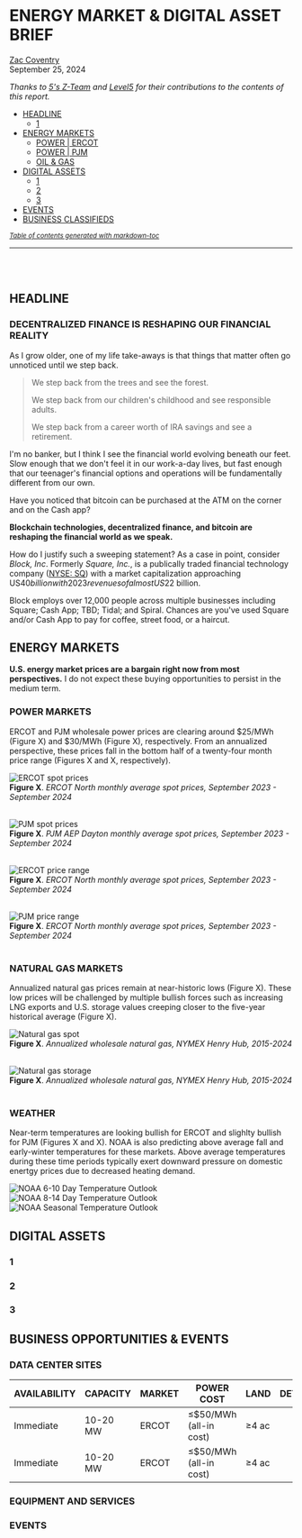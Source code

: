 # ENERGY MARKET & DIGITAL ASSET BRIEF
[Zac Coventry](https://www.linkedin.com/in/zaccoventry/)  
September 25, 2024  
   
_Thanks to [5's Z-Team](https://www.energyby5.com/people/eric-bratcher) and [Level5](https://www.energyby5.com/level5) for their contributions to the contents of this report._

  
  * [HEADLINE](#headline)
    + [1](#1)
  * [ENERGY MARKETS](#energy-markets)
    + [POWER | ERCOT](#power---ercot)
    + [POWER | PJM](#power---pjm)
    + [OIL & GAS](#oil---gas)
  * [DIGITAL ASSETS](#digital-assets)
    + [1](#1-1)
    + [2](#2)
    + [3](#3)
  * [EVENTS](#events)
  * [BUSINESS CLASSIFIEDS](#business-classifieds)

<small><i><a href='http://ecotrust-canada.github.io/markdown-toc/'>Table of contents generated with markdown-toc</a></i></small> 

---    


<br><br>

## HEADLINE
### DECENTRALIZED FINANCE IS RESHAPING OUR FINANCIAL REALITY
As I grow older, one of my life take-aways is that things that matter often go unnoticed until we step back.
> We step back from the trees and see the forest.  
>
> We step back from our children's childhood and see responsible adults.
> 
> We step back from a career worth of IRA savings and see a retirement.  

I'm no banker, but I think I see the financial world evolving beneath our feet. Slow enough that we don't feel it in our work-a-day lives, but fast enough that our teenager's financial options and operations will be fundamentally different from our own. 

Have you noticed that bitcoin can be purchased at the ATM on the corner and on the Cash app? 

**Blockchain technologies, decentralized finance, and bitcoin are reshaping the financial world as we speak.** 

How do I justify such a sweeping statement? As a case in point, consider _Block, Inc_. Formerly _Square, Inc._, is a publically traded financial technology company ([NYSE: SQ][block]) with a market capitalization approaching US$40 billion with 2023 revenues of almost US$22 billion. 

Block employs over 12,000 people across multiple businesses including Square; Cash App; TBD; Tidal; and Spiral. Chances are you've used Square and/or Cash App to pay for coffee, street food, or a haircut. 

## ENERGY MARKETS  
**U.S. energy market prices are a bargain right now from most perspectives.** I do not expect these buying opportunities to persist in the medium term. 

### POWER MARKETS  

ERCOT and PJM wholesale power prices are clearing around $25/MWh (Figure X) and $30/MWh (Figure X), respectively. From an annualized perspective, these prices fall in the bottom half of a twenty-four month price range (Figures X and X, respectively).  

![ERCOT spot prices][el_ercot_spot]    
**Figure X**. _ERCOT North monthly average spot prices, September 2023 - September 2024_  
<br>  

![PJM spot prices][el_pjm_spot]  
**Figure X**. _PJM AEP Dayton monthly average spot prices, September 2023 - September 2024_  
<br>  

![ERCOT price range][el_ercot_range]    
**Figure X**. _ERCOT North monthly average spot prices, September 2023 - September 2024_  
<br>  

![PJM price range][el_pjm_range]    
**Figure X**. _ERCOT North monthly average spot prices, September 2023 - September 2024_  
<br>  

### NATURAL GAS MARKETS  
Annualized natural gas prices remain at near-historic lows (Figure X). These low prices will be challenged by multiple bullish forces such as increasing LNG exports and U.S. storage values creeping closer to the five-year historical average (Figure X).

![Natural gas spot][ng_spot]  
**Figure X**. _Annualized wholesale natural gas, NYMEX Henry Hub, 2015-2024_  
<br>  

![Natural gas storage][ng_storage]  
**Figure X**. _Annualized wholesale natural gas, NYMEX Henry Hub, 2015-2024_  
<br>  

### WEATHER  
Near-term temperatures are looking bullish for ERCOT and slighlty bullish for PJM (Figures X and X). NOAA is also predicting above average fall and early-winter temperatures for these markets. Above average temperatures during these time periods typically exert downward pressure on domestic enertgy prices due to decreased heating demand.

![NOAA 6-10 Day Temperature Outlook][weather_6to10]  
![NOAA 8-14 Day Temperature Outlook][weather_8to14]  
![NOAA Seasonal Temperature Outlook][weather_season]  




## DIGITAL ASSETS
### 1
### 2
### 3


## BUSINESS OPPORTUNITIES & EVENTS   
### DATA CENTER SITES  

| AVAILABILITY | CAPACITY | MARKET | POWER COST | LAND | DETAILS |  
| -            | -        | -      | -          | -    | -       |  
| Immediate    | 10-20 MW | ERCOT  | ≤$50/MWh<br>(all-in cost) | ≥4 ac | |  
| Immediate    | 10-20 MW | ERCOT  | ≤$50/MWh<br>(all-in cost) | ≥4 ac | |  

### EQUIPMENT AND SERVICES  

### EVENTS  




[block]: https://www.google.com/finance/quote/SQ:NYSE?sa=X&ved=2ahUKEwikkKC2qPCIAxW9GtAFHcMxOZsQ3ecFegQINRAZ  
[el_ercot_range]: media/20240930/el_futures_ercot_north_annual_24mo_range.png "ERCOT price range"  
[el_ercot_spot]: media/20240930/el_hx_ercot_north_20240929.png "ERCOT spot prices"  
[el_ercot_futures]: media/20240930/el_futures_ercot_north_annual_24mo_range.png "ERCOT futures prices"  
[el_pjm_spot]: media/20240930/el_hx_pjm_aep_20240929.png "PJM spot prices"  
[el_pjm_range]: media/20240930/el_futures_pjm_aep_annual_24mo_range.png "PJM price range"  
[ng_futures]: media/20240930/ng_futures_hhub_annual_20240929.png "Natural futures prices"  
[ng_spot]: media/20240930/ng_hx_hhub_monthly_20240929_annual.jpg "Natural gas spot prices"  
[ng_storage]: media/20240930/ng_futures_hhub_annual_20240929_v2.png "Natural gas storage"  
[weather_6to10]: https://www.cpc.ncep.noaa.gov/products/predictions/610day/610temp.new.gif "NOAA 6 to 10 day temperature outlook"  
[weather_8to14]: https://www.cpc.ncep.noaa.gov/products/predictions/814day/814temp.new.gif  "NOAA 6 to 10 day temperature outlook"  
[weather_season]: https://www.cpc.ncep.noaa.gov/products/predictions/long_range/lead02/off02_temp.gif "NOAA seasonal temperature outlook"  
